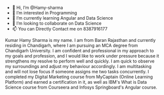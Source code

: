 - 👋 Hi, I’m @Hamy-sharma
- 👀 I’m interested in Programming 
- 🌱 I’m currently learning Angular and Data Science
- 💞️ I’m looking to collaborate on Data Science
- 📫 You can Directly Contact me on 8387916177

<!---
Hamy-sharma/Hamy-sharma is a ✨ special ✨ repository because its `README.md` (this file) appears on your GitHub profile.
You can click the Preview link to take a look at your changes.
--->
Kumar Hamy Sharma is my name. I am from Baran Rajasthan and currently residing in Chandigarh, where I am pursuing an MCA degree from Chandigarh University. I am confident and professional in my approach to my goals and profession, and I would like to work under pressure because it strengthens my resolve to perform well and quickly. I am quick to observe my surroundings and adjust my behaviour accordingly. I am multitasking and will not lose focus if someone assigns me two tasks concurrently. I completed my Digital Marketing course from MyCaptain (Online Learning Platform) and earned a certification in it, as well as IBM's What is Data Science course from Courseera and Infosys Springboard's Angular course.
